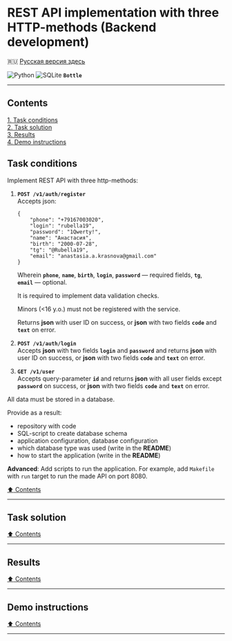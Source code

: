 # REST API implementation with three HTTP-methods (Backend development) #

:ru: [Русская версия здесь](README_RU.md)

![Python](https://img.shields.io/badge/python-3670A0?style=for-the-badge&logo=python&logoColor=ffdd54)
![SQLite](https://img.shields.io/badge/sqlite-%2307405e.svg?style=for-the-badge&logo=sqlite&logoColor=white)
**`Bottle`**

----

## Contents ##

[1. Task conditions](#task-conditions)    
[2. Task solution](#task-solution)    
[3. Results](#results)    
[4. Demo instructions](#demo-instructions)    

## Task conditions ##

Implement REST API with three http-methods:

1. **`POST /v1/auth/register`**    
    Accepts json:

    ```text
    {
        "phone": "+79167003020",
        "login": "rubella19",
        "password": "1Qwerty!",
        "name": "Анастасия",
        "birth": "2000-07-28",
        "tg": "@Rubella19",
        "email": "anastasia.a.krasnova@gmail.com"
    }
    ```

    Wherein **`phone`**, **`name`**, **`birth`**, **`login`**,
    **`password`**&nbsp;&mdash; required fields, **`tg`**,
    **`email`**&nbsp;&mdash; optional.

    It is required to implement data validation checks.

    Minors (<16 y.o.) must not be registered with the service.

    Returns **json** with user ID on success, or **json** with two fields
    **`code`** and **`text`** on error.

2. **`POST /v1/auth/login`**    
    Accepts **json** with two fields **`login`** and **`password`** and returns
    **json** with user ID on success, or **json** with two fields **`code`** and
    **`text`** on error.

3. **`GET /v1/user`**    
    Accepts query-parameter **`id`** and returns **json** with all user fields
    except **`password`** on success, or **json** with two fields **`code`** and
    **`text`** on error.

All data must be stored in a database.

Provide as a result:

- repository with code
- SQL-script to create database schema
- application configuration, database configuration
- which database type was used (write in the **README**)
- how to start the application (write in the **README**)

**Advanced**: Add scripts to run the application. For example, add `Makefile`
with `run` target to run the made API on port 8080.

[:arrow_up: Contents](#contents)

----

## Task solution ##

[:arrow_up: Contents](#contents)

----

## Results ##

[:arrow_up: Contents](#contents)

----

## Demo instructions ##

[:arrow_up: Contents](#contents)

----
